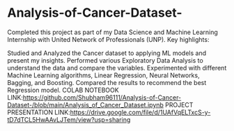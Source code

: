 # Analysis-of-Cancer-Dataset-
Completed this project as part of my Data Science and Machine Learning Internship with United Network of Professionals (UNP). Key highlights:

Studied and Analyzed the Cancer dataset to applying ML models and present my insights.
Performed various Exploratory Data Analysis to understand the data and compare the variables.
Experimented with different Machine Learning algorithms, Linear Regression, Neural Networks, Bagging, and Boosting.
Compared the results to recommend the best Regression model.
COLAB NOTEBOOK LINK:https://github.com/Shubham96111/Analysis-of-Cancer-Dataset-/blob/main/Analysis_of_Cancer_Dataset.ipynb
PROJECT PRESENTATION LINK:https://drive.google.com/file/d/1UAfVqELTxcS-y-tD7dTCL5HwAAvLJTem/view?usp=sharing
